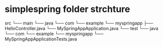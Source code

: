 # simplespring folder strchture

src
└── main
    └── java
        └── com
            └── example
                └── myspringapp
                    ├── HelloController.java
                    └── MySpringAppApplication.java
└── test
    └── java
        └── com
            └── example
                └── myspringapp
                    └── MySpringAppApplicationTests.java
